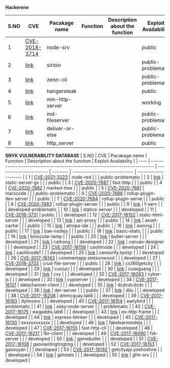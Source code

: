 **Hackerone**

| S.NO | CVE                                                                           | Pacakage name   | Function | Description about the function | Exploit Availability |
| ---- | ----------------------------------------------------------------------------- | --------------- | -------- | ------------------------------ | -------------------- |
| 1    | [CVE-2018-3714](https://cve.mitre.org/cgi-bin/cvename.cgi?name=CVE-2018-3714) | node-srv        |          |                                | public               |
| 2    | [link](https://hackerone.com/reports/790623)                                  | sirloin         |          |                                | public-problematic   |
| 3    | [link](https://hackerone.com/reports/993975)                                  | zenn-cli        |          |                                | public-problematic   |
| 4    | [link](https://hackerone.com/reports/790873)                                  | hangersteak     |          |                                | public               |
| 5    | [link](https://hackerone.com/reports/569891)                                  | min-http-server |          |                                | working              |
| 6    | [link](https://hackerone.com/reports/509697)                                  | md-fileserver   |          |                                | public-problematic   |
| 7    | [link](https://hackerone.com/reports/507310)                                  | deliver-or-else |          |                                | public-problematic   |
| 8    | [link](https://hackerone.com/reports/692262)                                  | http\_server    |          |                                | public               |


**SNYK VULNERABILITY DATABASE**
| S.NO | CVE                                                                             | Pacakage name            | Function | Description about the function | Exploit Availability  |
| ---- | ------------------------------------------------------------------------------- | ------------------------ | -------- | ------------------------------ | --------------------- |
| 1    | [CVE-2021-3223](https://cve.mitre.org/cgi-bin/cvename.cgi?name=CVE-2021-3223)   | node-red                 |          |                                | public-problematic    |
| 2    | [link](https://snyk.io/vuln/SNYK-JS-STATICSERVERGX-609517)                      | static-server-gx         |          |                                | public                |
| 3    | [CVE-2020-7687](https://cve.mitre.org/cgi-bin/cvename.cgi?name=CVE-2020-7687)   | fast-http                |          |                                | public                |
| 4    | [CVE-2020-7682](https://cve.mitre.org/cgi-bin/cvename.cgi?name=CVE-2020-7682)   | marked-tree              |          |                                | public                |
| 5    | [CVE-2020-7681](https://cve.mitre.org/cgi-bin/cvename.cgi?name=CVE-2020-7681)   | marscode                 |          |                                | public-problematic    |
| 6    | [CVE-2020-7686](https://cve.mitre.org/cgi-bin/cvename.cgi?name=CVE-2020-7686)   | rollup-plugin-dev-server |          |                                | public                |
| 7    | [CVE-2020-7684](https://cve.mitre.org/cgi-bin/cvename.cgi?name=CVE-2020-7684)   | rollup-plugin-serve      |          |                                | public                |
| 8    | [CVE-2020-7683](https://cve.mitre.org/cgi-bin/cvename.cgi?name=CVE-2020-7683)   | rollup-plugin-server     |          |                                | public                |
| 9    | [link](https://snyk.io/vuln/SNYK-JS-FSERV-480393)                               | f-serv                   |          |                                | developed-problematic |
| 10   | [link](https://snyk.io/vuln/SNYK-JS-STATICSSERVER-174119)                       | statics-server           |          |                                | developed             |
| 11   | [CVE-2018-3731](https://cve.mitre.org/cgi-bin/cvename.cgi?name=CVE-2018-3731)   | public                   |          |                                | developed             |
| 12   | [CVE-2017-16152](https://cve.mitre.org/cgi-bin/cvename.cgi?name=CVE-2017-16152) | static-html-server       |          |                                | developed             |
| 13   | [link](https://snyk.io/vuln/npm:api-proxy:20180226)                             | api-proxy                |          |                                | public                |
| 14   | [link](https://snyk.io/vuln/npm:asset-cache:20180226)                           | asset-cache              |          |                                | public                |
| 15   | [link](https://snyk.io/vuln/npm:atropa-ide:20180226)                            | atropa-ide               |          |                                | public                |
| 16   | [link](https://snyk.io/vuln/npm:awning:20180226)                                | awning                   |          |                                | public                |
| 17 | [link](https://snyk.io/vuln/npm:bae-nodejs:20180226)                                                        | bae-nodejs             |  |  | public      |
| 18 | [link](https://snyk.io/vuln/npm:basic-static:20180226)                                                      | basic-static           |  |  | public      |
| 19 | [link](https://github.com/JacksonGL/NPM-Vuln-PoC/blob/master/directory-traversal/binocular-lamp/test.js)    | binocular-lamp         |  |  | public      |
| 20 | [link](https://snyk.io/vuln/npm:butler-server:20180226)                                                     | butler-server          |  |  | developed   |
| 21 | [link](https://snyk.io/vuln/npm:caihong:20180226)                                                           | caihong                |  |  | developed   |
| 22 | [link](https://snyk.io/vuln/npm:canvas-designer:20180226)                                                   | canvas-designer        |  |  | developed   |
| 23 | [CVE-2017-16159](https://cve.mitre.org/cgi-bin/cvename.cgi?name=CVE-2017-16159)                             | caolilinode            |  |  | developed   |
| 24 | [link](https://snyk.io/vuln/npm:caolilinode1:20180226)                                                      | caolilinode1           |  |  | developed   |
| 25 | [link](https://github.com/JacksonGL/NPM-Vuln-PoC/blob/master/directory-traversal/censorify.tanisjr/test.js) | censorify.tanisjr      |  |  | developed   |
| 26 | [CVE-2017-16143](https://cve.mitre.org/cgi-bin/cvename.cgi?name=CVE-2017-16143)                             | commentapp.stetsonwood |  |  | developed   |
| 27 | [CVE-2018-3733](https://cve.mitre.org/cgi-bin/cvename.cgi?name=CVE-2018-3733)                               | crud-file-server       |  |  | public      |
| 28 | [link](https://snyk.io/vuln/npm:cs360getcity:20180306)                                                      | cs360getcity           |  |  | developed   |
| 29 | [link](https://github.com/advisories/GHSA-w3cg-6577-wx9f)                                                   | cuciuci                |  |  | developed   |
| 30 | [link](https://snyk.io/vuln/npm:cuiaiguang:20180226)                                                        | cuiaiguang             |  |  | developed   |
| 31 | [link](https://snyk.io/vuln/npm:cxy:20170730)                                                               | cxy                    |  |  | developed   |
| 32 | [CVE-2017-16093](https://cve.mitre.org/cgi-bin/cvename.cgi?name=CVE-2017-16093)                             | cyber-js               |  |  | developed   |
| 33 | [link](https://github.com/advisories/GHSA-m69q-pmxg-vqch)                                                   | cypserver              |  |  | developed   |
| 34 | [CVE-2017-16121](https://cve.mitre.org/cgi-bin/cvename.cgi?name=CVE-2017-16121)                             | datachannel-client     |  |  | developed   |
| 35 | [link](https://github.com/advisories/GHSA-8vmc-g99q-xj94)                                                   | dcdcdcdcdc             |  |  | developed   |
| 36 | [link](https://snyk.io/vuln/npm:der-server:20180226)                                                        | der-server             |  |  | public      |
| 37 | [link](https://snyk.io/vuln/npm:dilu:20180226)                                                              | dilu                   |  |  | developed   |
| 38 | [CVE-2017-16208](https://cve.mitre.org/cgi-bin/cvename.cgi?name=CVE-2017-16208)                             | dmmcquay.lab6          |  |  | developed   |
| 39 | [CVE-2017-16163](https://cve.mitre.org/cgi-bin/cvename.cgi?name=CVE-2017-16163)                             | dylmomo                |  |  | developed   |
| 40 | [CVE-2017-16154](https://cve.mitre.org/cgi-bin/cvename.cgi?name=CVE-2017-16154)                             | earlybird              |  |  | problematic |
| 41 | [link](https://github.com/JacksonGL/NPM-Vuln-PoC/blob/master/directory-traversal/easy-node-server/test.js)  | easy-node-server       |  |  | problematic |
| 42 | [CVE-2017-16175](https://cve.mitre.org/cgi-bin/cvename.cgi?name=CVE-2017-16175)                             | ewgaddis.lab6          |  |  | developed   |
| 43 | [link](https://snyk.io/vuln/npm:ex-http-frame:20180226)                                                     | ex-http-frame          |  |  | developed   |
| 44 | [link](https://snyk.io/vuln/npm:express-blinker:20180226)                                                   | express-blinker        |  |  | developed   |
| 45 | [CVE-2017-16130](https://cve.mitre.org/cgi-bin/cvename.cgi?name=CVE-2017-16130)                             | exxxxxxxxxxx           |  |  | developed   |
| 46 | [link](https://snyk.io/vuln/npm:fakelearnnodejs:20180226)                                                   | fakelearnnodejs        |  |  | developed   |
| 47 | [CVE-2017-16155](https://cve.mitre.org/cgi-bin/cvename.cgi?name=CVE-2017-16155)                             | fast-http-cli          |  |  | developed   |
| 48 | [CVE-2017-16217](https://cve.mitre.org/cgi-bin/cvename.cgi?name=CVE-2017-16217)                             | fbr-client             |  |  | developed   |
| 49 | [CVE-2017-16090](https://cve.mitre.org/cgi-bin/cvename.cgi?name=CVE-2017-16090)                             | fsk-server             |  |  | developed   |
| 50 | [link](https://snyk.io/vuln/npm:gamebutler:20180226)                                                        | gamebutler             |  |  | developed   |
| 51 | [CVE-2017-16108](https://cve.mitre.org/cgi-bin/cvename.cgi?name=CVE-2017-16108)                             | gaoxiaotingtingting    |  |  | developed   |
| 52 | [CVE-2017-16153](https://cve.mitre.org/cgi-bin/cvename.cgi?name=CVE-2017-16153)                             | gaoxuyan               |  |  | developed   |
| 53 | [CVE-2017-16192](https://cve.mitre.org/cgi-bin/cvename.cgi?name=CVE-2017-16192)                             | getcityapi.yoehoehne   |  |  | developed   |
| 54 | [link](https://github.com/JacksonGL/NPM-Vuln-PoC/tree/master/directory-traversal/getstats)                  | getstats               |  |  | developed   |
| 55 | [link](https://snyk.io/vuln/npm:gfm-srv:20180226)                                                           | gfm-srv                |  |  | developed   |
